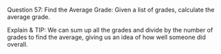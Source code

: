 Question 57: Find the Average Grade: Given a list of grades, calculate the average grade.

Explain & TIP: We can sum up all the grades and divide by the number of grades to find the average, giving us an idea of how well someone did overall.
